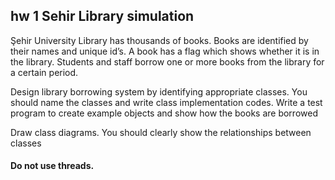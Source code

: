## hw 1 Sehir Library simulation

Şehir University Library has thousands of books. Books are identified by their names and unique id’s. A book has a flag which shows whether it is in the library. Students and staff borrow one or more books from the library for a certain period. 

Design library borrowing system by identifying appropriate classes. You should name the classes and write class implementation codes. Write a test program to create example objects and show how the books are borrowed

 Draw class diagrams. You should clearly show the relationships between classes

#### Do not use threads.
